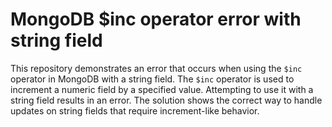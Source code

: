 # MongoDB $inc operator error with string field

This repository demonstrates an error that occurs when using the `$inc` operator in MongoDB with a string field. The `$inc` operator is used to increment a numeric field by a specified value.  Attempting to use it with a string field results in an error. The solution shows the correct way to handle updates on string fields that require increment-like behavior.
